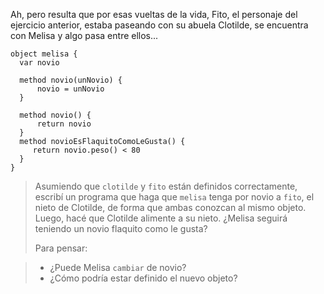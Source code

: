 Ah, pero resulta que por esas vueltas de la vida, Fito, el personaje del ejercicio anterior, estaba paseando con su abuela Clotilde, se encuentra con Melisa y algo pasa entre ellos... 

```wollok
object melisa {
  var novio
   
  method novio(unNovio) {
      novio = unNovio
  }
  
  method novio() { 
      return novio
  }
  method novioEsFlaquitoComoLeGusta() {
     return novio.peso() < 80
  }
}
```

> Asumiendo que `clotilde` y `fito` están definidos correctamente, escribí un programa que haga que `melisa` tenga por novio a `fito`, el nieto de Clotilde, de forma que ambas conozcan al mismo objeto. 
> Luego, hacé que Clotilde alimente a su nieto. 
> ¿Melisa seguirá teniendo un novio flaquito como le gusta?
>
> Para pensar: 

> * ¿Puede Melisa `cambiar` de novio? 
> * ¿Cómo podría estar definido el nuevo objeto?   
